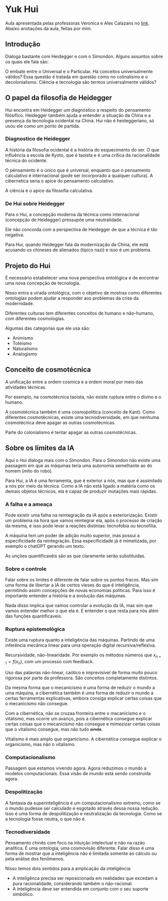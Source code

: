 # Yuk Hui

Aula apresentada pelas professoras Veronica e Alex Calazans no [link](https://www.youtube.com/watch?v=-rUt0kt3kVk).
Abaixo anotações da aula, feitas por mim.

## Introdução

Dialoga bastante com Heidegger e com o Simondon. Alguns assuntos sobre os quais ele fala são:

O embate entre o Universal e o Particular. Há conceitos universalmente válidos? Essa questão é tratada em questão como no colinalismo e o decolonialismo. Ciência e tecnologia são termos universalmente válidos?

## O papel da filosofia de Heidegger

Hui encontra em Heidegger um diagnóstico a respeito do pensamento filósifico. Heidegger também ajuda a entender a situação da China e a presença da tecnologia ocidental na China. Hui não é heideggeriano, só usou ele como um ponto de partida.

### Diagnostico de Heidegger

A história da filosofia ocidental é a história do esquecimento do ser. O que influência a escola de Kyoto, que é taoista e é uma crítica da racionalidade técnica do ocidente.

O pénsamento é o único que é universal, enquanto que o pensamento calculativo é internacional (pode ser incorporado a qualquer cultura). A cibernetica seria o apice do pensamento calculativo.

A ciência é o apice da filosofia calculativa.

### De Hui sobre Heidegger

Para o Hui, a concepção moderna da técnica como internacional (concepção de Heidegger) pressupõe uma neutralidade.

Ele não concorda com a perspectiva de Heidegger de que a técnica é tão negativa.

Para Hui, quando Heidegger fala da modernização da China, ele está acusando os chineses de alienados (típico nazi) e isso é um problema.

## Projeto do Hui

É necessário estabelecer uma nova perspectiva ontológica e de encontrar uma nova concepção de tecnologia.

Nisso entra a virada ontológica, com o objetivo de mostras como diferentes ontologias podem ajudar a responder aos problemas da crise da modernidade.

Diferentes culturas tem diferentes conceitos de humano e não-humano, com diferentes cosmologias.

Algumas das categorias que ele usa são:

- Animismo
- Toteismo
- Naturalismo
- Analogismo

## Conceito de cosmotécnica

A unificação entre a ordem cosmica e a ordem moral por meio das atividades técnicas.

Por exemplo, na cosmotécnica taoista, não existe ruptura entre o divino e o humano.

A cosmotécnica também é uma cosmopolítica (conceito de Kant). Como diferentes cosmotécnicas, existe uma tecnodiversidade, em que nenhuma cosmotécnica deve apagar as outras cosmotécnicas.

Parte do colonialismo é tentar apagar as outras cosmotécnicas.

## Sobre os limites da IA

Aqui o Hui dialoga mais com o Simondon. Para o Simondon não existe uma passagem em que as máquinas teria uma autonomia semelhante ao do homem (mito do robo).

Para Hui, a IA é uma ferramenta, que é exterior a nós, mas que é assimilado a nós por meio da técnica. Como a IA não está ligado a matéria como os demais objetos técnicos, ela é capaz de produzir mutações mais rápidas.

### A falha e a ameaça

Pode existir uma falha na reintegração da IA após a exteriorização. Existir um problema na hora que vamos reintegrar ela, após o processo de criação da mesma, e isso pode levar a reações distintas: tecnofobia ou tecnofilia.

A máquina tem um poder de adição muito superior, mas possui a especificidade da reintegração. Essa especificidade já é mimetizada, por exemplo o chatGPT gerando um texto.

As unções quantificavéis são as que claramente serão substituidas.

### Sobre o controle

Falar sobre os limites é diferente de falar sobre os pontos fracos. Mas sim uma forma de libertar a IA de certos vieses do que é inteligência, permitindo assim concepções de novas economias políticas. Para isso é importante entender a história e a evolução das máquinas.

Nada disso implica que vamos controlar a evolução da IA, mas sim que vamos entender melhor o que ela é. E entender o que resta para nós além das funções quantificaveis.

### Ruptura epistemológica

Existe uma ruptura quanto a inteligência das máquinas. Partindo de uma inferência mecânica linear para uma operação digital recursiva/reflexiva.

Recursividade, não-linearidade. Por exemplo os métodos números que $x_{n+1} = f(x_{n})$, com um processo com feedback.

Uso das palavras não-linear, caótico e imprevisível de forma muito pouco rigorosa por parte da professora. São conceitos completamente distintos.

Da mesma forma que o mecanicismo é uma forma de reduzir o mundo a uma máquina, a cibernética também é uma forma de reduzir o mundo a certas ferramentas explicativas, embora consiga explicar certas coisas que o mecanicismo não consegue.

Com a cibernética, não se cruzaa fronteira entre o macanicismo e o vitalismo, mas ocorre um avanço, pois a cibernética consegue explicar certas coisas que o mecanicismo não consegue e mimezizar certas coisas que o vitalismo consegue, mas não tudo ~~ainda~~.

Vitalismo é mais amplo que organicismo. A cibernética consegue explicar o organicismo, mas não o vitalismo.

### Computacionalismo

Passagem que estamos vivendo agora. Agora reduzimos o mundo a modelos computacionais. Essa visão de mundo está sendo construída agora.

### Despolitização

A fantasia da superinteligência é um computacionalismo extremo, como se o mundo pudesse ser calculado e esgotado através dessa nossa redução. Isso é uma forma de despolitização e neutralização da tecnologia. Como se a tecnologia fosse neutra, o que não é.

### Tecnodiversidade

Pensamento chinês com foco na intuição intelectual e não na razão analítica. É uma ontologia, uma cosmovisão diferente. Falar disso é uma forma de mostrar que a inteligência não é limitada somente ao cálculo ou pela análise dos fenômenos.

Nisso temos dois sentidos para a amplicação da inteligência:

- A inteligênca precisa ser reposicionada em realidades que excedam a pura racionalidade, considerando também o não-racional.
- A inteligência deve ser entendida em conjunto com o seu suporte simbólico.
